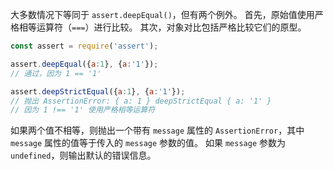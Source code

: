 <!-- YAML
added: v1.2.0
-->

大多数情况下等同于 `assert.deepEqual()`，但有两个例外。
首先，原始值使用严格相等运算符（`===`）进行比较。
其次，对象对比包括严格比较它们的原型。

```js
const assert = require('assert');

assert.deepEqual({a:1}, {a:'1'});
// 通过，因为 1 == '1'

assert.deepStrictEqual({a:1}, {a:'1'});
// 抛出 AssertionError: { a: 1 } deepStrictEqual { a: '1' }
// 因为 1 !== '1' 使用严格相等运算符
```

如果两个值不相等，则抛出一个带有 `message` 属性的 `AssertionError`，其中 `message` 属性的值等于传入的 `message` 参数的值。
如果 `message` 参数为 `undefined`，则输出默认的错误信息。

